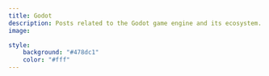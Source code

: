 ```yaml
---
title: Godot
description: Posts related to the Godot game engine and its ecosystem.
image:

style:
    background: "#478dc1"
    color: "#fff"
---
```

